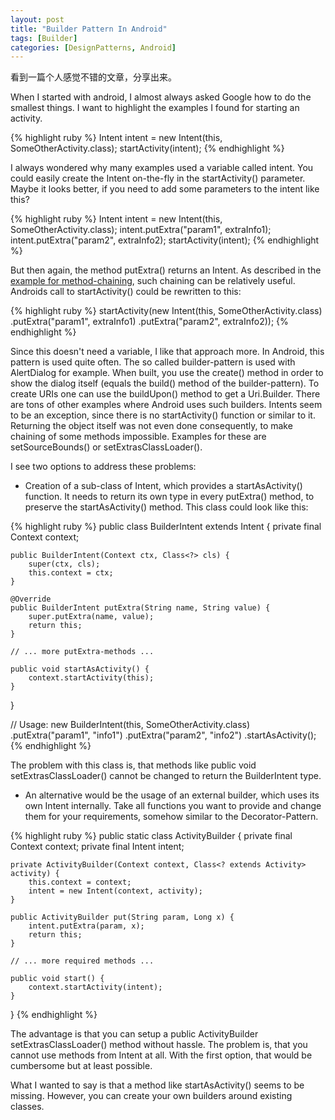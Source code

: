```yaml
---
layout: post
title: "Builder Pattern In Android"
tags: [Builder]
categories: [DesignPatterns, Android]
---
```


看到一篇个人感觉不错的文章，分享出来。

When I started with android, I almost always asked Google how to do the smallest things. I want to highlight the examples I found for starting an activity.

{% highlight ruby %}
Intent intent = new Intent(this, SomeOtherActivity.class);
startActivity(intent);
{% endhighlight %}

I always wondered why many examples used a variable called intent. You could easily create the Intent on-the-fly in the startActivity() parameter. Maybe it looks better, if you need to add some parameters to the intent like this?

{% highlight ruby %}
Intent intent = new Intent(this, SomeOtherActivity.class);
intent.putExtra("param1", extraInfo1);
intent.putExtra("param2", extraInfo2);
startActivity(intent);
{% endhighlight %}

But then again, the method putExtra() returns an Intent. As described in the [example for method-chaining](http://unreleased.de/code/example-for-method-chaining), such chaining can be relatively useful. Androids call to startActivity() could be rewritten to this:

{% highlight ruby %}
startActivity(new Intent(this, SomeOtherActivity.class)
       .putExtra("param1", extraInfo1)
       .putExtra("param2", extraInfo2));
{% endhighlight %}

Since this doesn't need a variable, I like that approach more. In Android, this pattern is used quite often. The so called builder-pattern is used with AlertDialog for example. When built, you use the create() method in order to show the dialog itself (equals the build() method of the builder-pattern). To create URIs one can use the buildUpon() method to get a Uri.Builder. There are tons of other examples where Android uses such builders. Intents seem to be an exception, since there is no startActivity() function or similar to it. Returning the object itself was not even done consequently, to make chaining of some methods impossible. Examples for these are setSourceBounds() or setExtrasClassLoader().

I see two options to address these problems:

* Creation of a sub-class of Intent, which provides a startAsActivity() function. It needs to return its own type in every putExtra() method, to preserve the startAsActivity() method. This class could look like this:

{% highlight ruby %}
public class BuilderIntent extends Intent {
    private final Context context;
 
    public BuilderIntent(Context ctx, Class<?> cls) {
        super(ctx, cls);
        this.context = ctx;
    }
 
    @Override
    public BuilderIntent putExtra(String name, String value) {
        super.putExtra(name, value);
        return this;
    }
 
    // ... more putExtra-methods ...
 
    public void startAsActivity() {
        context.startActivity(this);
    }
}
 
// Usage:
new BuilderIntent(this, SomeOtherActivity.class)
        .putExtra("param1", "info1")
        .putExtra("param2", "info2")
        .startAsActivity();
{% endhighlight %}

The problem with this class is, that methods like public void setExtrasClassLoader() cannot be changed to return the BuilderIntent type.

* An alternative would be the usage of an external builder, which uses its own Intent internally. Take all functions you want to provide and change them for your requirements, somehow similar to the Decorator-Pattern.

{% highlight ruby %}
public static class ActivityBuilder {
    private final Context context;
    private final Intent intent;
 
    private ActivityBuilder(Context context, Class<? extends Activity> activity) {
        this.context = context;
        intent = new Intent(context, activity);
    }
 
    public ActivityBuilder put(String param, Long x) {
        intent.putExtra(param, x);
        return this;
    }
 
    // ... more required methods ...
 
    public void start() {
        context.startActivity(intent);
    }
}
{% endhighlight %}

The advantage is that you can setup a public ActivityBuilder setExtrasClassLoader() method without hassle. The problem is, that you cannot use methods from Intent at all. With the first option, that would be cumbersome but at least possible.

What I wanted to say is that a method like startAsActivity() seems to be missing. However, you can create your own builders around existing classes.
